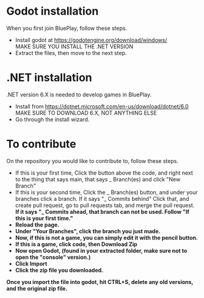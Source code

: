 # Godot installation
When you first join BluePlay, follow these steps.
- Install godot at https://godotengine.org/download/windows/ <BR>
MAKE SURE YOU INSTALL THE .NET VERSION <BR>
- Extract the files, then move to the next step.
# .NET installation
.NET version 6.X is needed to develop games in BluePlay. 
- Install from https://dotnet.microsoft.com/en-us/download/dotnet/6.0 <BR>MAKE SURE TO DOWNLOAD 6.X, NOT ANYTHING ELSE<BR>
- Go through the install wizard.
# To contribute
On the repository you would like to contribute to, follow these steps.
- If this is your first time, Click the button above the code, and right next to the thing that says main, that says _ Branch(es) and click "New Branch"<br>
- If this is your second time, Click the _ Branch(es) button, and under your branches click a branch. If it says "_ Commits behind" Click that, and create pull request, go to pull requests tab, and merge the pull request.
<B> If it says "_ Commits ahead, that branch can not be used. Follow "If this is your first time."
- Reload the page.
- Under "Your Branches", click the branch you just made.
- Now, if this is not a game, you can simply edit it with the pencil button.
- If this is a game, click code, then Download Zip
- Now open Godot, (found in your extracted folder, make sure not to open the "console" version.)
- Click Import
- Click the zip file you downloaded.<BR>

<b> Once you import the file into godot, hit CTRL+S, delete any old versions, and the original zip file.
